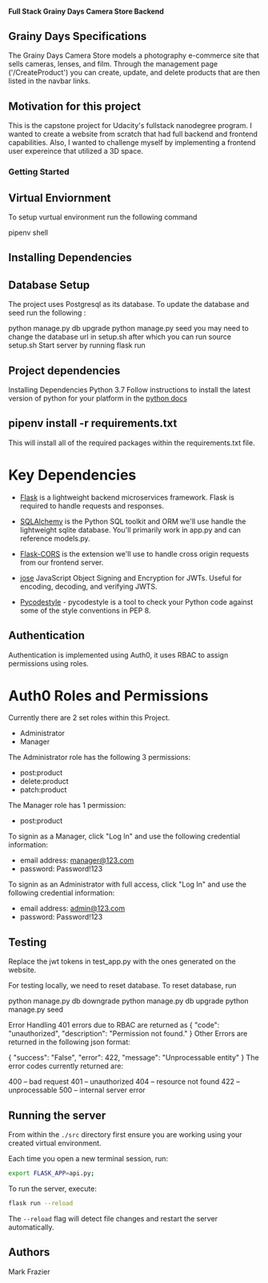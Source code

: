 #### Full Stack Grainy Days Camera Store Backend
## Grainy Days Specifications
The Grainy Days Camera Store models a photography e-commerce site that sells cameras, lenses, and film. Through the management page ('/CreateProduct') you can create, update, and delete products that are then listed in the navbar links.

## Motivation for this project
This is the capstone project for Udacity's fullstack nanodegree program. I wanted to create a website from scratch that had full backend and frontend capabilities. Also, I wanted to challenge myself by implementing a frontend user expereince that utilized a 3D space. 

### Getting Started

## Virtual Enviornment
To setup vurtual environment run the following command

pipenv shell

## Installing Dependencies


## Database Setup
The project uses Postgresql as its database. To update the database and seed run the following :

python manage.py db upgrade
python manage.py seed
you may need to change the database url in setup.sh after which you can run
source setup.sh
Start server by running
flask run


## Project dependencies

Installing Dependencies
Python 3.7
Follow instructions to install the latest version of python for your platform in the [python docs](https://docs.python.org/3/using/unix.html#getting-and-installing-the-latest-version-of-python)

## pipenv install -r requirements.txt
This will install all of the required packages within the requirements.txt file.


# Key Dependencies
- [Flask](http://flask.pocoo.org/) is a lightweight backend microservices framework. Flask is required to handle requests and responses.

- [SQLAlchemy](https://www.sqlalchemy.org/) is the Python SQL toolkit and ORM we'll use handle the lightweight sqlite database. You'll primarily work in app.py and can reference models.py.

- [Flask-CORS](https://flask-cors.readthedocs.io/en/latest/#) is the extension we'll use to handle cross origin requests from our frontend server.

- [jose](https://python-jose.readthedocs.io/en/latest/) JavaScript Object Signing and Encryption for JWTs. Useful for encoding, decoding, and verifying JWTS.

- [Pycodestyle](https://pypi.org/project/pycodestyle/) - pycodestyle is a tool to check your Python code against some of the style conventions in PEP 8.



## Authentication
Authentication is implemented using Auth0, it uses RBAC to assign permissions using roles. 


# Auth0 Roles and Permissions
Currently there are 2 set roles within this Project.
- Administrator
- Manager

The Administrator role has the following 3 permissions:
- post:product
- delete:product
- patch:product

The Manager role has 1 permission:
- post:product


To signin as a Manager, click "Log In" and use the following credential information:
- email address:     manager@123.com
- password:          Password!123

To signin as an Administrator with full access, click "Log In" and use the following credential information:
- email address:    admin@123.com
- password:         Password!123


## Testing
Replace the jwt tokens in test_app.py with the ones generated on the website.

For testing locally, we need to reset database. To reset database, run

python manage.py db downgrade
python manage.py db upgrade
python manage.py seed

Error Handling
401 errors due to RBAC are returned as
{
  "code": "unauthorized",
  "description": "Permission not found."
}
Other Errors are returned in the following json format:

{
  "success": "False",
  "error": 422,
  "message": "Unprocessable entity"
}
The error codes currently returned are:

400 – bad request
401 – unauthorized
404 – resource not found
422 – unprocessable
500 – internal server error



## Running the server

From within the `./src` directory first ensure you are working using your created virtual environment.

Each time you open a new terminal session, run:

```bash
export FLASK_APP=api.py;
```

To run the server, execute:

```bash
flask run --reload
```

The `--reload` flag will detect file changes and restart the server automatically.



## Authors
Mark Frazier